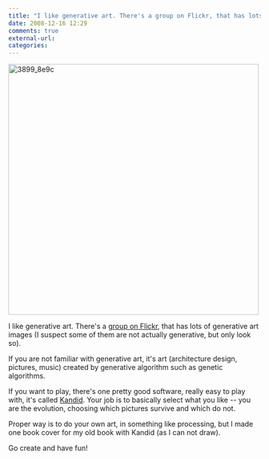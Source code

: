 ```yaml
---
title: "I like generative art. There's a group on Flickr, that has lots of generative..."
date: 2008-12-16 12:29
comments: true
external-url:
categories:
---
```

[<img src="http://b.asset.soup.io/asset/0193/3899_8e9c.jpeg" width="500" height="500" alt="3899_8e9c" />][1]

I like generative art. There's a [group on Flickr][2], that has lots of generative art images (I suspect some of them are not actually generative, but only look so).  
  
If you are not familiar with generative art, it's art (architecture design, pictures, music) created by generative algorithm such as genetic algorithms.   
  
If you want to play, there's one pretty good software, really easy to play with, it's called [Kandid][3]. Your job is to basically select what you like -- you are the evolution, choosing which pictures survive and which do not.  
  
Proper way is to do your own art, in something like processing, but I made one book cover for my old book with Kandid (as I can not draw).  
  
Go create and have fun!

  [1]: http://www.flickr.com/photos/lumicon/3099296283/sizes/m/in/pool-59096658@N00/
  [2]: http://www.flickr.com/groups/generatorx/
  [3]: http://kandid.sourceforge.net/

